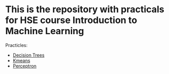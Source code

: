 # This is the repository with practicals for HSE course Introduction to Machine Learning

Practicles:
* [Decision Trees](DecisionTrees/)
* [Kmeans](K-means/)
* [Perceptron](Perceptron/)
